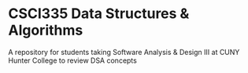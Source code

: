 # CSCI335 Data Structures & Algorithms 
A repository for students taking Software Analysis &amp; Design III at CUNY Hunter College to review DSA concepts 
